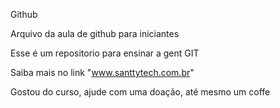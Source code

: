Github

Arquivo da aula de github para iniciantes

Esse é um repositorio para ensinar a gent GIT

Saiba mais no link "www.santtytech.com.br"

Gostou do curso, ajude com uma doação, até mesmo um coffe
